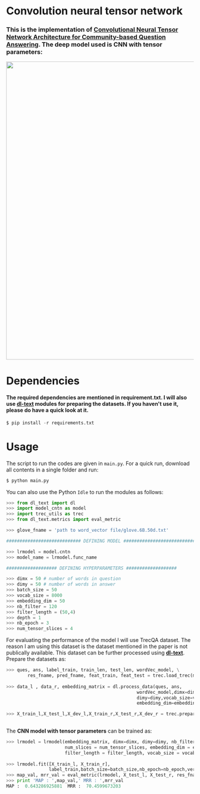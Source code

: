# Convolution neural tensor network
### This is the implementation of [Convolutional Neural Tensor Network Architecture for Community-based Question Answering](https://www.ijcai.org/Proceedings/15/Papers/188.pdf). The deep model used is CNN with tensor parameters:
<img src="https://github.com/GauravBh1010tt/DeepLearn/blob/master/convolution%20neural%20tensor%20network/cnn_ntn.PNG" width="800">

# Dependencies
#### The required dependencies are mentioned in requirement.txt. I will also use **[dl-text](https://github.com/GauravBh1010tt/DL-text)** modules for preparing the datasets. If you haven't use it, please do have a quick look at it. 

```python
$ pip install -r requirements.txt
```

# Usage
The script to run the codes are given in ```main.py```. For a quick run, download all contents in a single folder and run:
```python
$ python main.py
```
You can also use the Python ```Idle``` to run the modules as follows:
```python
>>> from dl_text import dl
>>> import model_cntn as model
>>> import trec_utils as trec
>>> from dl_text.metrics import eval_metric

>>> glove_fname = 'path to word_vector file/glove.6B.50d.txt'

############################ DEFINING MODEL ############################

>>> lrmodel = model.cntn 
>>> model_name = lrmodel.func_name

################### DEFINING HYPERPARAMETERS ###################

>>> dimx = 50 # number of words in question
>>> dimy = 50 # number of words in answer
>>> batch_size = 50
>>> vocab_size = 8000
>>> embedding_dim = 50
>>> nb_filter = 120
>>> filter_length = (50,4)
>>> depth = 1
>>> nb_epoch = 3
>>> num_tensor_slices = 4
```
For evaluating the performance of the model I will use TrecQA dataset. The reason I am using this dataset is the dataset mentioned in the paper is not publically available. This dataset can be further processed using **[dl-text](https://github.com/GauravBh1010tt/DL-text)**. Prepare the datasets as:

```python
>>> ques, ans, label_train, train_len, test_len, wordVec_model, \
        res_fname, pred_fname, feat_train, feat_test = trec.load_trec(model_name, glove_fname)
            
>>> data_l , data_r, embedding_matrix = dl.process_data(ques, ans,
                                                 wordVec_model,dimx=dimx,
                                                 dimy=dimy,vocab_size=vocab_size,
                                                 embedding_dim=embedding_dim)

>>> X_train_l,X_test_l,X_dev_l,X_train_r,X_test_r,X_dev_r = trec.prepare_train_test(data_l,data_r,
                                                                           train_len,test_len)
```

The **CNN model with tensor parameters** can be trained as:
```python
>>> lrmodel = lrmodel(embedding_matrix, dimx=dimx, dimy=dimy, nb_filter = nb_filter, 
                      num_slices = num_tensor_slices, embedding_dim = embedding_dim, 
                      filter_length = filter_length, vocab_size = vocab_size, depth = depth)
    
>>> lrmodel.fit([X_train_l, X_train_r],
                label_train,batch_size=batch_size,nb_epoch=nb_epoch,verbose=2)
>>> map_val, mrr_val = eval_metric(lrmodel, X_test_l, X_test_r, res_fname, pred_fname)
>>> print 'MAP : ',map_val,' MRR : ',mrr_val
MAP :  0.643286925881  MRR :  70.4599673203
```
